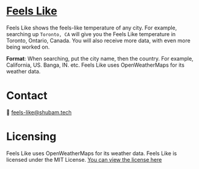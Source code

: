 # [Feels Like](https://shubam.tech/feels-like)

Feels Like shows the feels-like temperature of any city. 
For example, searching up `Toronto, CA` will give you the Feels Like temperature in Toronto, Ontario, Canada. You will also receive more data, with even more being worked on.

**Format**: When searching, put the city name, then the country. For example, California, US. Banga, IN. etc.
Feels Like uses OpenWeatherMaps for its weather data.

# Contact
📧 feels-like@shubam.tech

# Licensing 
Feels Like uses OpenWeatherMaps for its weather data.
Feels Like is licensed under the MIT License. [You can view the license here](https://github.com/DevShubam/feels-like/blob/main/LICENSE)
